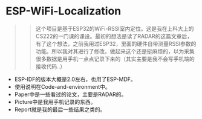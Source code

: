 # ESP-WiFi-Localization
>> 这个项目是基于ESP32的WiFi-RSSI室内定位。这是我在上科大上的CS222的一门课的课设。最初的想法是读了RADAR的这篇文章后，有了这个想法，之前我用过ESP32，里面的硬件自带测量RSSI参数的功能。所以我对其进行了修改。做起来这个还是挺麻烦的，以为采集很多数据是用手机一点点记录下来的（其实主要是我不会写手机端的接收代码..）

* ESP-IDF的版本大概是2.0左右，也用了ESP-MDF。
* 使用说明在Code-and-environment中。
* Paper中是一些看过的论文，主要是RADAR的。
* Picture中是我用手机记录的东西。
* Report就是我的最后一些结果之类的。

